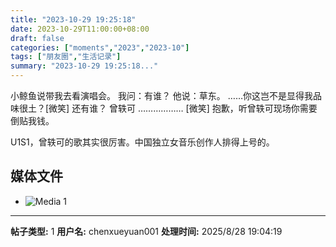 ```yaml
---
title: "2023-10-29 19:25:18"
date: 2023-10-29T11:00:00+08:00
draft: false
categories: ["moments","2023","2023-10"]
tags: ["朋友圈","生活记录"]
summary: "2023-10-29 19:25:18..."
---
```


小鲸鱼说带我去看演唱会。
​我问：有谁？
​他说：草东。
​……
​你这岂不是显得我品味很土？[微笑] 还有谁？
曾轶可
……………… [微笑]
抱歉，听曾轶可现场你需要倒贴我钱。

U1S1，曾轶可的歌其实很厉害。中国独立女音乐创作人排得上号的。
​

## 媒体文件

- ![Media 1](/Moments/photos/2023-10-29/202310291925180.jpg)

---

**帖子类型:** 1
**用户名:** chenxueyuan001
**处理时间:** 2025/8/28 19:04:19
